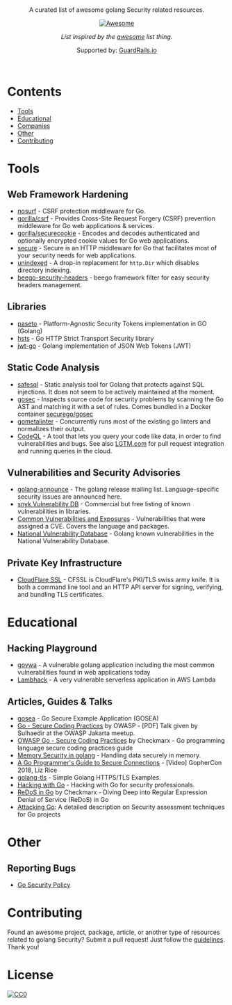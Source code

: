 <br/>
<div align="center">

A curated list of awesome golang Security related resources.

[![Awesome](https://awesome.re/badge.svg)](https://awesome.re)

_List inspired by the [awesome](https://github.com/sindresorhus/awesome) list thing._

Supported by: [GuardRails.io](https://www.guardrails.io)

</div>
<br/>

# Contents
- [Tools](#tools)
- [Educational](#educational)
- [Companies](#companies)
- [Other](#other)
- [Contributing](#contributing)

# Tools

## Web Framework Hardening

- [nosurf](https://github.com/justinas/nosurf) - CSRF protection middleware for Go.
- [gorilla/csrf](https://github.com/gorilla/csrf) - Provides Cross-Site Request Forgery (CSRF) prevention middleware for Go web applications & services.
- [gorilla/securecookie](https://github.com/gorilla/securecookie) - Encodes and decodes authenticated and optionally encrypted cookie values for Go web applications.
- [secure](https://github.com/unrolled/secure) -  Secure is an HTTP middleware for Go that facilitates most of your security needs for web applications.
- [unindexed](https://github.com/jordan-wright/unindexed) - A drop-in replacement for `http.Dir` which disables directory indexing.
- [beego-security-headers](https://github.com/gosecguy/beego-security-headers) - beego framework filter for easy security headers management.

## Libraries

- [paseto](https://github.com/o1egl/paseto) - Platform-Agnostic Security Tokens implementation in GO (Golang)
- [hsts](https://github.com/StalkR/hsts) - Go HTTP Strict Transport Security library
- [jwt-go](https://github.com/dgrijalva/jwt-go) - Golang implementation of JSON Web Tokens (JWT)

## Static Code Analysis

- [safesql](https://github.com/stripe/safesql) - Static analysis tool for Golang that protects against SQL injections. It does not seem to be actively maintained at the moment.
- [gosec](https://github.com/securego/gosec) - Inspects source code for security problems by scanning the Go AST and matching it with a set of rules. Comes bundled in a Docker container [securego/gosec](https://hub.docker.com/r/securego/gosec)
- [gometalinter](https://github.com/alecthomas/gometalinter) - Concurrently runs most of the existing go linters and normalizes their output.
- [CodeQL](https://securitylab.github.com/tools/codeql) - A tool that lets you query your code like data, in order to find vulnerabilities and bugs. See also [LGTM.com](https://lgtm.com) for pull request integration and running queries in the cloud.

## Vulnerabilities and Security Advisories

- [golang-announce](https://groups.google.com/forum/#!forum/golang-announce) - The golang release mailing list. Language-specific security issues are announced here.
- [snyk Vulnerability DB](https://snyk.io/vuln?type=golang) - Commercial but free listing of known vulnerabilities in libraries.
- [Common Vulnerabilities and Exposures](https://www.cvedetails.com/vulnerability-list/vendor_id-14185/Golang.html) - Vulnerabilities that were assigned a CVE. Covers the language and packages.
- [National Vulnerability Database](https://nvd.nist.gov/vuln/search/results?form_type=Basic&results_type=overview&query=golang&search_type=all) - Golang known vulnerabilities in the National Vulnerability Database.

## Private Key Infrastructure

- [CloudFlare SSL](https://github.com/cloudflare/cfssl) - CFSSL is CloudFlare's PKI/TLS swiss army knife. It is both a command line tool and an HTTP API server for signing, verifying, and bundling TLS certificates.

# Educational

## Hacking Playground

- [govwa](https://github.com/0c34/govwa) - A vulnerable golang application including the most common vulnerabilities found in web applications today
- [Lambhack](https://github.com/wickett/lambhack) - A very vulnerable serverless application in AWS Lambda

## Articles, Guides & Talks

- [gosea](https://github.com/komand/gosea) - Go Secure Example Application (GOSEA)
- [Go - Secure Coding Practices](https://www.owasp.org/images/2/2b/Owasp-171123063052.pdf) by OWASP - [PDF] Talk given by Sulhaedir at the OWASP Jakarta meetup.
- [OWASP Go - Secure Coding Practices](https://github.com/OWASP/Go-SCP) by Checkmarx - Go programming language secure coding practices guide
- [Memory Security in golang](https://cryptolosophy.org/memory-security-go/) - Handling data securely in memory.
- [A Go Programmer's Guide to Secure Connections](https://www.youtube.com/watch?v=kxKLYDLzuHA) - [Video] GopherCon 2018, Liz Rice
- [golang-tls](https://github.com/denji/golang-tls) - Simple Golang HTTPS/TLS Examples.
- [Hacking with Go](https://github.com/parsiya/Hacking-with-Go) - Hacking with Go for security professionals.
- [ReDoS in Go](https://www.checkmarx.com/2018/05/07/redos-go/) by Checkmarx - Diving Deep into Regular Expression Denial of Service (ReDoS) in Go
- [Attacking Go](https://blog.trailofbits.com/2019/11/07/attacking-go-vr-ttps/): A detailed description on Security assessment techniques for Go projects

# Other

## Reporting Bugs

- [Go Security Policy](https://golang.org/security)

# Contributing

Found an awesome project, package, article, or another type of resources related to golang Security? Submit a pull request!
Just follow the [guidelines](/CONTRIBUTING.md). Thank you!

# License

[![CC0](http://mirrors.creativecommons.org/presskit/buttons/88x31/svg/cc-zero.svg)](http://creativecommons.org/publicdomain/zero/1.0/)
